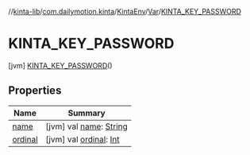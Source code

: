 //[kinta-lib](../../../../../index.md)/[com.dailymotion.kinta](../../../index.md)/[KintaEnv](../../index.md)/[Var](../index.md)/[KINTA_KEY_PASSWORD](index.md)



# KINTA_KEY_PASSWORD  
 [jvm] [KINTA_KEY_PASSWORD](index.md)()  
   


## Properties  
  
|  Name |  Summary | 
|---|---|
| <a name="com.dailymotion.kinta/KintaEnv.Var.KINTA_KEY_PASSWORD/name/#/PointingToDeclaration/"></a>[name](name.md)| <a name="com.dailymotion.kinta/KintaEnv.Var.KINTA_KEY_PASSWORD/name/#/PointingToDeclaration/"></a> [jvm] val [name](name.md): [String](https://kotlinlang.org/api/latest/jvm/stdlib/kotlin/-string/index.html)   <br>|
| <a name="com.dailymotion.kinta/KintaEnv.Var.KINTA_KEY_PASSWORD/ordinal/#/PointingToDeclaration/"></a>[ordinal](ordinal.md)| <a name="com.dailymotion.kinta/KintaEnv.Var.KINTA_KEY_PASSWORD/ordinal/#/PointingToDeclaration/"></a> [jvm] val [ordinal](ordinal.md): [Int](https://kotlinlang.org/api/latest/jvm/stdlib/kotlin/-int/index.html)   <br>|

